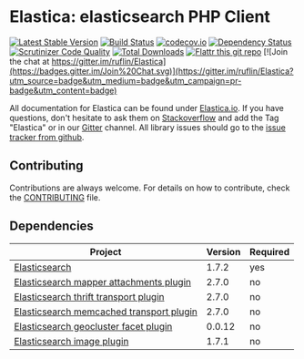 Elastica: elasticsearch PHP Client
==================================

[![Latest Stable Version](https://poser.pugx.org/ruflin/Elastica/v/stable.png)](https://packagist.org/packages/ruflin/elastica)
[![Build Status](https://secure.travis-ci.org/ruflin/Elastica.png?branch=master)](http://travis-ci.org/ruflin/Elastica)
[![codecov.io](http://codecov.io/github/ruflin/Elastica/coverage.svg?branch=master)](http://codecov.io/github/ruflin/Elastica?branch=master)
[![Dependency Status](https://www.versioneye.com/php/ruflin:elastica/dev-master/badge.svg)](https://www.versioneye.com/php/ruflin:elastica/dev-master)
[![Scrutinizer Code Quality](https://scrutinizer-ci.com/g/ruflin/Elastica/badges/quality-score.png?b=master)](https://scrutinizer-ci.com/g/ruflin/Elastica/?branch=master)
[![Total Downloads](https://poser.pugx.org/ruflin/Elastica/downloads.png)](https://packagist.org/packages/ruflin/elastica)
[![Flattr this git repo](http://api.flattr.com/button/flattr-badge-large.png)](https://flattr.com/submit/auto?user_id=ruflin&url=https://github.com/ruflin/Elastica&title=Elastica&language=PHP&tags=github&category=software)
[![Join the chat at https://gitter.im/ruflin/Elastica](https://badges.gitter.im/Join%20Chat.svg)](https://gitter.im/ruflin/Elastica?utm_source=badge&utm_medium=badge&utm_campaign=pr-badge&utm_content=badge)

All documentation for Elastica can be found under [Elastica.io](http://Elastica.io/).
If you have questions, don't hesitate to ask them on [Stackoverflow](http://stackoverflow.com/questions/tagged/elastica) and add the Tag "Elastica" or
in our [Gitter](https://gitter.im/ruflin/Elastica) channel.
All library issues should go to the [issue tracker from github](https://github.com/ruflin/Elastica/issues).

Contributing
------------
Contributions are always welcome. For details on how to contribute, check the [CONTRIBUTING](https://github.com/ruflin/Elastica/blob/master/CONTRIBUTING.md) file.

Dependencies
------------
| Project | Version | Required |
|---------|---------|----------|
|[Elasticsearch](https://github.com/elasticsearch/elasticsearch/tree/v1.7.2)|1.7.2|yes|
|[Elasticsearch mapper attachments plugin](https://github.com/elasticsearch/elasticsearch-mapper-attachments/tree/v2.7.0)|2.7.0|no|
|[Elasticsearch thrift transport plugin](https://github.com/elasticsearch/elasticsearch-transport-thrift/tree/v2.7.0)|2.7.0|no|
|[Elasticsearch memcached transport plugin](https://github.com/elastic/elasticsearch-transport-memcached/tree/v2.7.0)|2.7.0|no|
|[Elasticsearch geocluster facet plugin](https://github.com/zenobase/geocluster-facet/tree/0.0.12)|0.0.12|no|
|[Elasticsearch image plugin](https://github.com/Jmoati/elasticsearch-image/releases/tag/1.7.1)|1.7.1|no|
